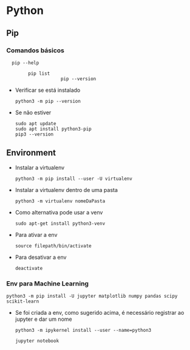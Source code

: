 # Python

## Pip

### Comandos básicos
      pip --help

            pip list
                        pip --version

* Verificar se está instalado

      python3 -m pip --version

* Se não estiver

      sudo apt update
      sudo apt install python3-pip
      pip3 --version

## Environment

* Instalar a virtualenv

      python3 -m pip install --user -U virtualenv

* Instalar a virtualenv dentro de uma pasta

      python3 -m virtualenv nomeDaPasta

* Como alternativa pode usar a venv

      sudo apt-get install python3-venv

* Para ativar a env 

      source filepath/bin/activate

* Para desativar a env

      deactivate
  
### Env para Machine Learning

    python3 -m pip install -U jupyter matplotlib numpy pandas scipy scikit-learn

* Se foi criada a env, como sugerido acima, é necessário registrar ao jupyter e dar um nome

      python3 -m ipykernel install --user --name=python3

      jupyter notebook 
